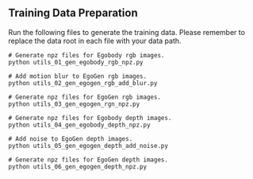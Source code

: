 ## Training Data Preparation

Run the following files to generate the training data. Please remember to replace the data root in each file with your data path.

```
# Generate npz files for Egobody rgb images.
python utils_01_gen_egobody_rgb_npz.py

# Add motion blur to EgoGen rgb images.
python utils_02_gen_egogen_rgb_add_blur.py

# Generate npz files for EgoGen rgb images.
python utils_03_gen_egogen_rgn_npz.py

# Generate npz files for Egobody depth images.
python utils_04_gen_egobody_depth_npz.py

# Add noise to EgoGen depth images.
python utils_05_gen_egogen_depth_add_noise.py

# Generate npz files for EgoGen depth images.
python utils_06_gen_egogen_depth_npz.py
```